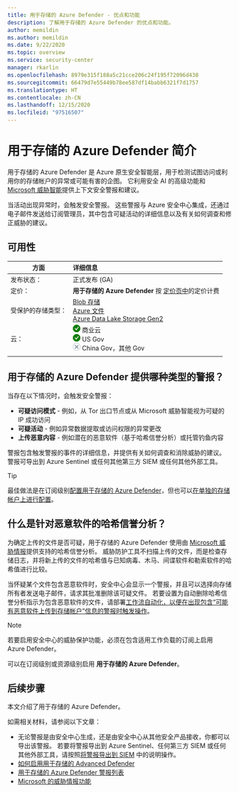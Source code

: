 ```yaml
---
title: 用于存储的 Azure Defender - 优点和功能
description: 了解用于存储的 Azure Defender 的优点和功能。
author: memildin
ms.author: memildin
ms.date: 9/22/2020
ms.topic: overview
ms.service: security-center
manager: rkarlin
ms.openlocfilehash: 8979e315f188a5c21cce206c24f195f72096d438
ms.sourcegitcommit: 66479d7e55449b78ee587df14babb6321f7d1757
ms.translationtype: HT
ms.contentlocale: zh-CN
ms.lasthandoff: 12/15/2020
ms.locfileid: "97516507"
---
```

# <a name="introduction-to-azure-defender-for-storage"></a>用于存储的 Azure Defender 简介


用于存储的 Azure Defender 是 Azure 原生安全智能层，用于检测试图访问或利用你的存储帐户的异常或可能有害的企图。 它利用安全 AI 的高级功能和[ Microsoft 威胁智能](https://go.microsoft.com/fwlink/?linkid=2128684)提供上下文安全警报和建议。

当活动出现异常时，会触发安全警报。 这些警报与 Azure 安全中心集成，还通过电子邮件发送给订阅管理员，其中包含可疑活动的详细信息以及有关如何调查和修正威胁的建议。


## <a name="availability"></a>可用性

|方面|详细信息|
|----|:----|
|发布状态：|正式发布 (GA)|
|定价：|**用于存储的 Azure Defender** 按 [定价页中](security-center-pricing.md)的定价计费|
|受保护的存储类型：|[Blob 存储](https://azure.microsoft.com/services/storage/blobs/)<br>[Azure 文件](../storage/files/storage-files-introduction.md)<br>[Azure Data Lake Storage Gen2](../storage/blobs/data-lake-storage-introduction.md)|
|云：|![是](./media/icons/yes-icon.png) 商业云<br>![是](./media/icons/yes-icon.png) US Gov<br>![否](./media/icons/no-icon.png) China Gov，其他 Gov|
|||


## <a name="what-kind-of-alerts-does-azure-defender-for-storage-provide"></a>用于存储的 Azure Defender 提供哪种类型的警报？

当存在以下情况时，会触发安全警报：

- **可疑访问模式** - 例如，从 Tor 出口节点或从 Microsoft 威胁智能视为可疑的 IP 成功访问
- **可疑活动** - 例如异常数据提取或访问权限的异常更改
- **上传恶意内容** - 例如潜在的恶意软件（基于哈希信誉分析）或托管钓鱼内容

警报包含触发警报的事件的详细信息，并提供有关如何调查和消除威胁的建议。 警报可导出到 Azure Sentinel 或任何其他第三方 SIEM 或任何其他外部工具。

> [!TIP]
> 最佳做法是在订阅级别[配置用于存储的 Azure Defender](https://docs.microsoft.com/azure/storage/common/azure-defender-storage-configure?tabs=azure-security-center)，但也可以[在单独的存储帐户上进行配置](https://docs.microsoft.com/azure/storage/common/azure-defender-storage-configure?tabs=azure-portal)。


## <a name="what-is-hash-reputation-analysis-for-malware"></a>什么是针对恶意软件的哈希信誉分析？

为确定上传的文件是否可疑，用于存储的 Azure Defender 使用由 [Microsoft 威胁情报](https://go.microsoft.com/fwlink/?linkid=2128684)提供支持的哈希信誉分析。 威胁防护工具不扫描上传的文件，而是检查存储日志，并将新上传的文件的哈希值与已知病毒、木马、间谍软件和勒索软件的哈希值进行比较。 

当怀疑某个文件包含恶意软件时，安全中心会显示一个警报，并且可以选择向存储所有者发送电子邮件，请求其批准删除该可疑文件。 若要设置为自动删除哈希信誉分析指示为包含恶意软件的文件，请部署[工作流自动化，以便在出现包含“可能有恶意软件上传到存储帐户”信息的警报时触发操作](https://techcommunity.microsoft.com/t5/azure-security-center/how-to-respond-to-potential-malware-uploaded-to-azure-storage/ba-p/1452005)。

> [!NOTE]
> 若要启用安全中心的威胁保护功能，必须在包含适用工作负载的订阅上启用 Azure Defender。
>
> 可以在订阅级别或资源级别启用 **用于存储的 Azure Defender**。



## <a name="next-steps"></a>后续步骤

本文介绍了用于存储的 Azure Defender。

如需相关材料，请参阅以下文章： 

- 无论警报是由安全中心生成，还是由安全中心从其他安全产品接收，你都可以导出该警报。 若要将警报导出到 Azure Sentinel、任何第三方 SIEM 或任何其他外部工具，请按照[将警报导出到 SIEM](continuous-export.md) 中的说明操作。
- [如何启用用于存储的 Advanced Defender](../storage/common/azure-defender-storage-configure.md)
- [用于存储的 Azure Defender 警报列表](alerts-reference.md#alerts-azurestorage)
- [Microsoft 的威胁情报功能](https://go.microsoft.com/fwlink/?linkid=2128684)
